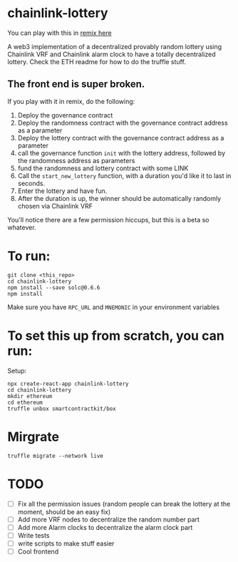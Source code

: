 # chainlink-lottery

You can play with this in [remix here](https://remix.ethereum.org/#version=soljson-v0.6.6+commit.6c089d02.js&optimize=false&gist=b3939b346828763673a188007e8f487c)

A web3 implementation of a decentralized provably random lottery using Chainlink VRF and Chainlink alarm clock to have a totally decentralized lottery. Check the ETH readme for how to do the truffle stuff. 

## The front end is super broken. 

If you play with it in remix, do the following:

1. Deploy the governance contract
2. Deploy the randomness contract with the governance contract address as a parameter
3. Deploy the lottery contract with the governance contract address as a parameter
4. call the governance function `init` with the lottery address, followed by the randomness address as parameters
5. fund the randomness and lottery contract with some LINK
6. Call the `start_new_lottery` function, with a duration you'd like it to last in seconds.
7. Enter the lottery and have fun.
8. After the duration is up, the winner should be automatically randomly chosen via Chainlink VRF

You'll notice there are a few permission hiccups, but this is a beta so whatever. 

# To run:

```
git clone <this_repo>
cd chainlink-lottery
npm install --save solc@0.6.6
npm install
```

Make sure you have `RPC_URL` and `MNEMONIC` in your environment variables

# To set this up from scratch, you can run:
Setup:

```
npx create-react-app chainlink-lottery
cd chainlink-lottery
mkdir ethereum
cd ethereum
truffle unbox smartcontractkit/box
```

# Mirgrate

`truffle migrate --network live`

# TODO

- [ ] Fix all the permission issues (random people can break the lottery at the moment, should be an easy fix)
- [ ] Add more VRF nodes to decentralize the random number part
- [ ] Add more Alarm clocks to decentralize the alarm clock part
- [ ] Write tests
- [ ] write scripts to make stuff easier
- [ ] Cool frontend
